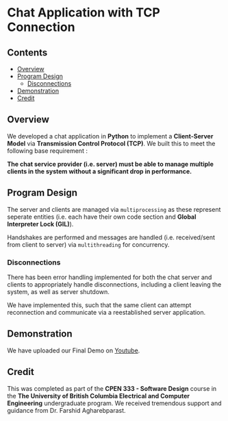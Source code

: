 # Chat Application with TCP Connection

## Contents

* [Overview](#Overview)
* [Program Design](#Program-Design)
    * [Disconnections](#Disconnections)
* [Demonstration](#Demonstration)
* [Credit](#Credit)


## Overview
We developed a chat application in **Python** to implement a **Client-Server Model** via **Transmission Control Protocol (TCP)**. We built this to meet the following base requirement :

<b>The chat service provider (i.e. server) must be able to manage multiple clients in the system without a significant drop in performance.</b>

## Program Design

The server and clients are managed via `multiprocessing` as these represent seperate entities (i.e. each have their own code section and **Global Interpreter Lock (GIL)**).

Handshakes are performed and messages are handled (i.e. received/sent from client to server) via `multithreading` for concurrency.

### Disconnections

There has been error handling implemented for both the chat server and clients to appropriately handle disconnections, including a client leaving the system, as well as server shutdown.

We have implemented this, such that the same client can attempt reconnection and communicate via a reestablished server application.

## Demonstration

We have uploaded our Final Demo on <a href="https://www.youtube.com/watch?v=xPEcu-LOH6w" target="_blank">Youtube</a>.

## Credit

This was completed as part of the <b>CPEN 333 - Software Design</b> course in the <b>The University of British Columbia Electrical and Computer Engineering</b> undergraduate program. We received tremendous support and guidance from Dr. Farshid Agharebparast.